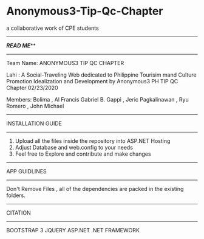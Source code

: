 # Anonymous3-Tip-Qc-Chapter
a collaborative work of CPE students

***************************
*********READ ME***********
***************************
Team Name: ANONYMOUS3 TIP QC CHAPTER

Lahi : A Social-Traveling Web dedicated to Philippine Tourisim mand Culture Promotion
Idealization and Development by Anonymous3 PH TIP QC Chapter 02/23/2020


Members: 
	Bolima , Al Francis Gabriel B.
	Gappi , Jeric
	Pagkalinawan , Ryu
	Romero , John Michael

***************************

INSTALLATION GUIDE

***************************

1. Upload all the files inside the repository into ASP.NET Hosting
2. Adjust Database and web.config to your needs
3. Feel free to Explore and contribute and make changes

*************************** 
APP GUIDLINES

***************************

Don't Remove Files , all of the dependencies are packed in the existing folders.


***************************
CITATION

***************************
BOOTSTRAP 3
JQUERY
ASP.NET
.NET FRAMEWORK
